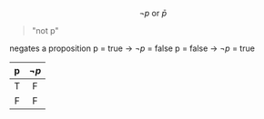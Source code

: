 $$\neg p \text{ or } \bar p$$
>"not p"

negates a proposition
	p = true -> $\neg p$ = false 
	p = false -> $\neg p$ = true

| p | $\neg p$ | 
| :-: | :-: | 
| T | F | 
| F | F | 

